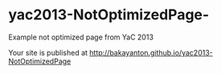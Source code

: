 yac2013-NotOptimizedPage-
=========================

Example not optimized page from YaC 2013

Your site is published at http://bakayanton.github.io/yac2013-NotOptimizedPage
